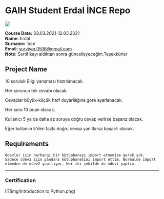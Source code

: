 # GAIH Student Erdal İNCE Repo
![](img/newlogo.png)

**Course Date:** 08.03.2021-12.03.2021  
**Name:** Erdal  
**Surname:** İnce  
**Email:** survivor.0506@gmail.com  
**Note:** Sertifikayı aldıktan sonra güncelleyeceğim.Teşekkürler

  

## Project Name
10 soruluk Bilgi yarışması hazrılanacak.

Her sorunun tek cevabı olacak.

Cevaplar büyük-küçük harf duyarlılığına göre ayarlanacak.

Her soru 10 puan olacak.

Kullanıcı 5 ya da daha az soruya doğru cevap verirse başarız olacak.

Eğer kullanıcı 5'den fazla doğru cevap yanıtlarsa başarılı olacak.


## Requirements
```
Ödevler için herhangi bir kütüphaneyi import etmemize gerek yok. 
Sadece ödev2 için pandans kütüphanesini import ettim. Normalde import etmeden de ödev2 yapılıyor. Her iki şekilde de ödevi yaptım.

```
---

### Certification
![](img/Introduction to Python.png)

